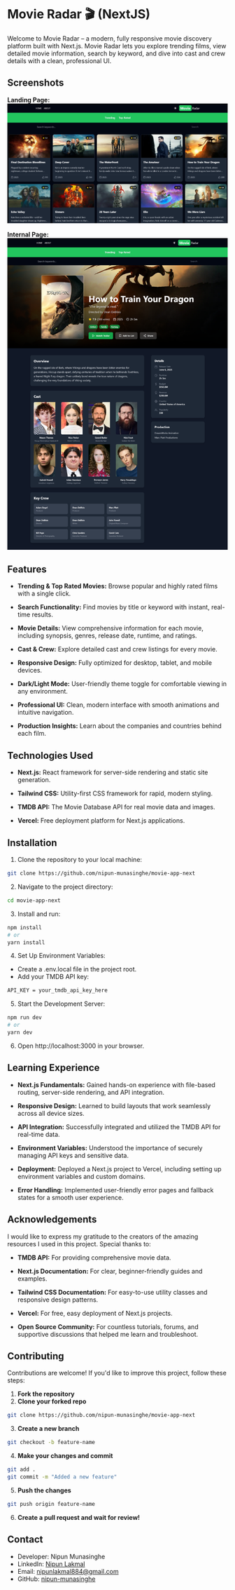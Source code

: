 
# Movie Radar 🎬 (NextJS)

Welcome to Movie Radar – a modern, fully responsive movie discovery platform built with Next.js. Movie Radar lets you explore trending films, view detailed movie information, search by keyword, and dive into cast and crew details with a clean, professional UI.

## Screenshots

**Landing Page:**
![Landing Page](./public/landing-page.png)

**Internal Page:**
![Internal Page](./public/MovieRadar2.png)

## Features

- **Trending & Top Rated Movies:** Browse popular and highly rated films with a single click.

- **Search Functionality:** Find movies by title or keyword with instant, real-time results.

- **Movie Details:** View comprehensive information for each movie, including synopsis, genres, release date, runtime, and ratings.

- **Cast & Crew:** Explore detailed cast and crew listings for every movie.

- **Responsive Design:** Fully optimized for desktop, tablet, and mobile devices.

- **Dark/Light Mode:** User-friendly theme toggle for comfortable viewing in any environment.

- **Professional UI:** Clean, modern interface with smooth animations and intuitive navigation.

- **Production Insights:** Learn about the companies and countries behind each film.


## Technologies Used

- **Next.js:** React framework for server-side rendering and static site generation.

- **Tailwind CSS:** Utility-first CSS framework for rapid, modern styling.

- **TMDB API:** The Movie Database API for real movie data and images.

- **Vercel:** Free deployment platform for Next.js applications.


## Installation

1. Clone the repository to your local machine:
```bash
git clone https://github.com/nipun-munasinghe/movie-app-next
```
2. Navigate to the project directory:
```bash
cd movie-app-next
```
3. Install and run:
```bash
npm install
# or
yarn install
```
4. Set Up Environment Variables:
- Create a .env.local file in the project root.
- Add your TMDB API key:
```bash
API_KEY = your_tmdb_api_key_here
```
5. Start the Development Server:
```bash
npm run dev
# or
yarn dev
```
6. Open http://localhost:3000 in your browser.

## Learning Experience

- **Next.js Fundamentals:** Gained hands-on experience with file-based routing, server-side rendering, and API integration.

- **Responsive Design:** Learned to build layouts that work seamlessly across all device sizes.

- **API Integration:** Successfully integrated and utilized the TMDB API for real-time data.

- **Environment Variables:** Understood the importance of securely managing API keys and sensitive data.

- **Deployment:** Deployed a Next.js project to Vercel, including setting up environment variables and custom domains.

- **Error Handling:** Implemented user-friendly error pages and fallback states for a smooth user experience.


## Acknowledgements

I would like to express my gratitude to the creators of the amazing resources I used in this project. Special thanks to:

- **TMDB API:** For providing comprehensive movie data.

- **Next.js Documentation:** For clear, beginner-friendly guides and examples.

- **Tailwind CSS Documentation:** For easy-to-use utility classes and responsive design patterns.

- **Vercel:** For free, easy deployment of Next.js projects.

- **Open Source Community:** For countless tutorials, forums, and supportive discussions that helped me learn and troubleshoot.



## Contributing  
Contributions are welcome! If you'd like to improve this project, follow these steps:  

1. **Fork the repository**
2. **Clone your forked repo** 
```bash
git clone https://github.com/nipun-munasinghe/movie-app-next
```
3. **Create a new branch**
```bash
git checkout -b feature-name
```
4. **Make your changes and commit**
```bash
git add .
git commit -m "Added a new feature"
```
5. **Push the changes**
```bash
git push origin feature-name
```
6. **Create a pull request and wait for review!**
## Contact

- Developer: Nipun Munasinghe
- LinkedIn: [Nipun Lakmal](https://www.linkedin.com/in/nipun-lakmal-b5b3652bb?utm_source=share&utm_campaign=share_via&utm_content=profile&utm_medium=ios_app)
- Email: [nipunlakmal884@gmail.com](mailto:nipunlakmal884@gmail.com)
- GitHub: [nipun-munasinghe](https://github.com/nipun-munasinghe)
